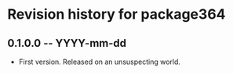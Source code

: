 # Revision history for package364

## 0.1.0.0 -- YYYY-mm-dd

* First version. Released on an unsuspecting world.
